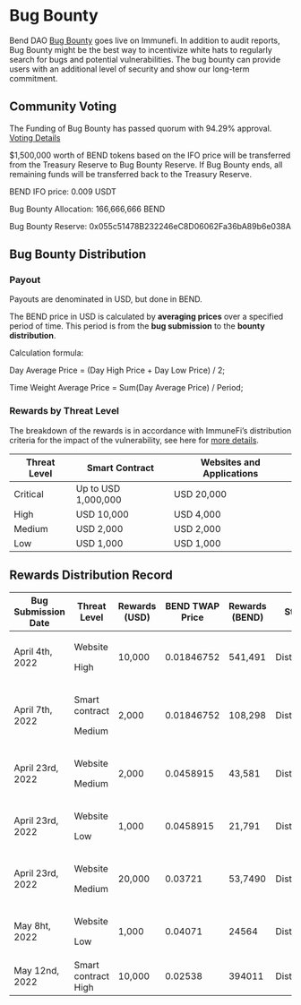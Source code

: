 # Bug Bounty

Bend DAO [Bug Bounty](https://immunefi.com/bounty/benddao/) goes live on Immunefi. In addition to audit reports, Bug Bounty might be the best way to incentivize white hats to regularly search for bugs and potential vulnerabilities. The bug bounty can provide users with an additional level of security and show our long-term commitment.

## Community Voting&#x20;

The Funding of Bug Bounty has passed quorum with 94.29% approval. [Voting Details](https://snapshot.org/#/benddao.eth/proposal/0x874dfb4a31fdf3521a8d0cead3370792ef991a1807beed77f6a490ad414e382e)

$1,500,000 worth of BEND tokens based on the IFO price will be transferred from the Treasury Reserve to Bug Bounty Reserve. If Bug Bounty ends, all remaining funds will be transferred back to the Treasury Reserve.

BEND IFO price: 0.009 USDT&#x20;

Bug Bounty Allocation: 166,666,666 BEND&#x20;

Bug Bounty Reserve: 0x055c51478B232246eC8D06062Fa36bA89b6e038A

## Bug Bounty Distribution&#x20;

### Payout

Payouts are denominated in USD, but done in BEND.&#x20;

The BEND price in USD is calculated by **averaging prices** over a specified period of time. This period is from the **bug submission** to the **bounty distribution**.

Calculation formula:

Day Average Price = (Day High Price + Day Low Price) / 2;

Time Weight Average Price = Sum(Day Average Price) / Period;

### Rewards by Threat Level

The breakdown of the rewards is in accordance with ImmuneFi’s distribution criteria for the impact of the vulnerability, see here for [more details](https://immunefi.com/bounty/benddao/).&#x20;

| Threat Level | Smart Contract      | Websites and Applications |
| ------------ | ------------------- | ------------------------- |
| Critical     | Up to USD 1,000,000 | USD 20,000                |
| High         | USD 10,000          | USD 4,000                 |
| Medium       | USD 2,000           | USD 2,000                 |
| Low          | USD 1,000           | USD 1,000                 |

## Rewards Distribution Record

| Bug Submission Date | Threat Level                       | Rewards (USD) | BEND TWAP Price | Rewards (BEND) | Status      |
| ------------------- | ---------------------------------- | ------------- | --------------- | -------------- | ----------- |
| April 4th, 2022     | <p>Website </p><p>High</p>         | 10,000        | 0.01846752      | 541,491        | Distributed |
| April 7th, 2022     | <p>Smart contract</p><p>Medium</p> | 2,000         | 0.01846752      | 108,298        | Distributed |
| April 23rd, 2022    | <p>Website</p><p>Medium</p>        | 2,000         | 0.0458915       | 43,581         | Distributed |
| April 23rd, 2022    | <p>Website</p><p>Low</p>           | 1,000         | 0.0458915       | 21,791         | Distributed |
| April 23rd, 2022    | <p>Website</p><p>Medium</p>        | 20,000        | 0.03721         | 53,7490        | Distributed |
| May 8ht, 2022       | <p>Website</p><p>Low</p>           | 1,000         | 0.04071         | 24564          | Distributed |
| May 12nd, 2022      | Smart contract High                | 10,000        | 0.02538         | 394011         | Distributed |
